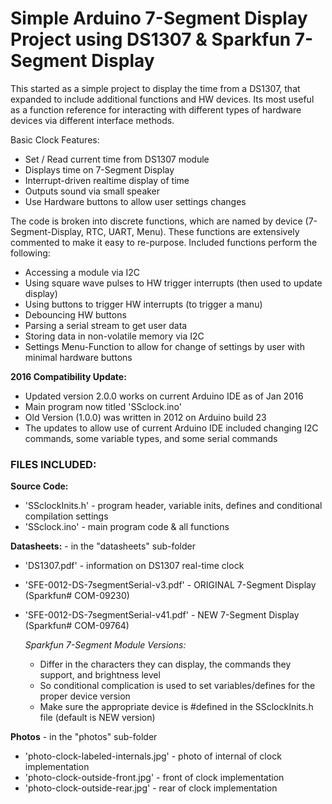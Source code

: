 # Simple Arduino 7-Segment Display Project using DS1307 & Sparkfun 7-Segment Display

This started as a simple project to display the time from a DS1307, that expanded to include  additional functions and HW devices.  Its most useful as a function reference for interacting with different types of hardware devices via different interface methods.

Basic Clock Features:
- Set / Read current time from DS1307 module
- Displays time on 7-Segment Display
- Interrupt-driven realtime display of time
- Outputs sound via small speaker
- Use Hardware buttons to allow user settings changes  

The code is broken into discrete functions, which are named by device (7-Segment-Display, RTC, UART, Menu).  These functions are extensively commented to make it easy to re-purpose.  Included functions perform the following:
- Accessing a module via I2C
- Using square wave pulses to HW trigger interrupts (then used to update display)
- Using buttons to trigger HW interrupts (to trigger a manu)
- Debouncing HW buttons
- Parsing a serial stream to get user data
- Storing data in non-volatile memory via I2C
- Settings Menu-Function to allow for change of settings by user with minimal hardware buttons

**2016 Compatibility Update:**
- Updated version 2.0.0 works on current Arduino IDE as of Jan 2016
- Main program now titled 'SSclock.ino'
- Old Version (1.0.0) was written in 2012 on Arduino build 23
- The updates to allow use of current Arduino IDE included changing I2C commands, some variable types, and some serial commands 

### FILES INCLUDED:

**Source Code:**
- 'SSclockInits.h' - program header, variable inits, defines and conditional compilation settings
- 'SSclock.ino' - main program code & all functions

**Datasheets:** - in the "datasheets" sub-folder
- 'DS1307.pdf' - information on DS1307 real-time clock
- 'SFE-0012-DS-7segmentSerial-v3.pdf' - ORIGINAL 7-Segment Display (Sparkfun# COM-09230)
- 'SFE-0012-DS-7segmentSerial-v41.pdf' - NEW 7-Segment Display (Sparkfun# COM-09764)

  *Sparkfun 7-Segment Module Versions:*
  - Differ in the characters they can display, the commands they support, and brightness level
  - So conditional complication is used to set variables/defines for the proper device version
  - Make sure the appropriate device is #defined in the SSclockInits.h file (default is NEW version)

**Photos** - in the "photos" sub-folder
- 'photo-clock-labeled-internals.jpg' - photo of internal of clock implementation
- 'photo-clock-outside-front.jpg' - front of clock implementation
- 'photo-clock-outside-rear.jpg' - rear of clock implementation
